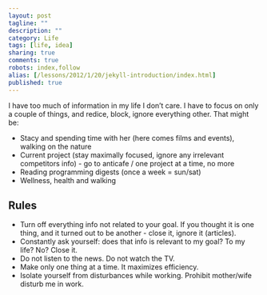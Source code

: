 ```yaml
---
layout: post
tagline: ""
description: ""
category: Life
tags: [life, idea]
sharing: true
comments: true
robots: index,follow
alias: [/lessons/2012/1/20/jekyll-introduction/index.html]
published: true
---
```


I have too much of information in my life I don’t care.
I have to focus on only a couple of things, and redice, block, ignore everything other.
That might be:
- Stacy and spending time with her (here comes films and events), walking on the nature
- Current project (stay maximally focused, ignore any irrelevant competitors info) - go to anticafe / one project at a time, no more
- Reading programming digests (once a week = sun/sat)
- Wellness, health and walking

## Rules

- Turn off everything info not related to your goal. If you thought it is one thing, and it turned out to be another - close it, ignore it (articles).
- Constantly ask yourself: does that info is relevant to my goal? To my life? No? Close it.
- Do not listen to the news. Do not watch the TV.
- Make only one thing at a time. It maximizes efficiency.
- Isolate yourself from disturbances while working. Prohibit mother/wife disturb me in work.
